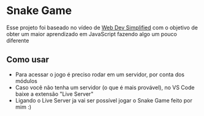 # Snake Game
 Esse projeto foi baseado no vídeo de [Web Dev Simplified](https://www.youtube.com/watch?v=QTcIXok9wNY&ab_channel=WebDevSimplified)
 com o objetivo de obter um maior aprendizado em JavaScript fazendo algo um pouco diferente
 
 ## Como usar
 - Para acessar o jogo é preciso rodar em um servidor, por conta dos módulos
 - Caso você não tenha um servidor (o que é mais provável), no VS Code baixe a extensão "Live Server"
 - Ligando o Live Server ja vai ser possível jogar o Snake Game feito por mim :)

